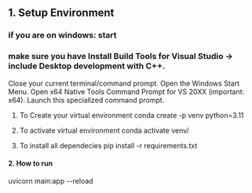 
## 1. Setup Environment
### if you are on windows: start
### make sure you have Install Build Tools for Visual Studio → include Desktop development with C++.
Close your current terminal/command prompt.
Open the Windows Start Menu.
Open x64 Native Tools Command Prompt for VS 20XX (important: x64).
Launch this specialized command prompt.

1. To Create your virtual environment
conda create -p venv python=3.11

2. To activate virtual environment
conda activate venv/

3. To install all dependecies
pip install -r requirements.txt

#### 2. How to run
uvicorn main:app --reload